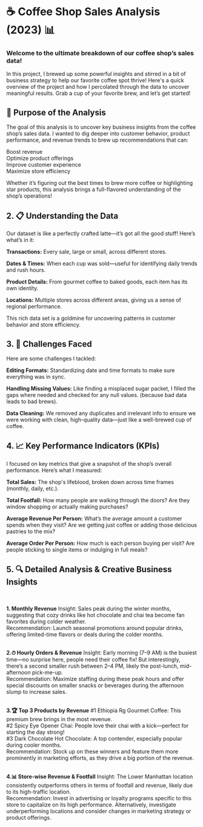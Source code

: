 # ☕ Coffee Shop Sales Analysis (2023) 📊

### Welcome to the ultimate breakdown of our coffee shop’s sales data!
In this project, I brewed up some powerful insights and stirred in a bit of business strategy to help our favorite coffee spot thrive! Here's a quick overview of the project and how I percolated through the data to uncover meaningful results. Grab a cup of your favorite brew, and let’s get started!

## 🎯 Purpose of the Analysis
The goal of this analysis is to uncover key business insights from the coffee shop’s sales data. I wanted to dig deeper into customer behavior, product performance, and revenue trends to brew up recommendations that can:

Boost revenue <br>
Optimize product offerings <br>
Improve customer experience <br>
Maximize store efficiency <br>

Whether it’s figuring out the best times to brew more coffee or highlighting star products, this analysis brings a full-flavored understanding of the shop’s operations!

## 2. 📋 Understanding the Data
Our dataset is like a perfectly crafted latte—it’s got all the good stuff! Here’s what’s in it:

__Transactions:__   Every sale, large or small, across different stores. <br>

**Dates & Times:** When each cup was sold—useful for identifying daily trends and rush hours. <br>

**Product Details:** From gourmet coffee to baked goods, each item has its own identity. <br>

**Locations:** Multiple stores across different areas, giving us a sense of regional performance. <br>

This rich data set is a goldmine for uncovering patterns in customer behavior and store efficiency.

## 3. 🔧 Challenges Faced
Here are some challenges I tackled:

**Editing Formats:** Standardizing date and time formats to make sure everything was in sync.<br>

**Handling Missing Values:** Like finding a misplaced sugar packet, I filled the gaps where needed and checked for any null values. (because bad data leads to bad brews).<br>

**Data Cleaning:** We removed any duplicates and irrelevant info to ensure we were working with clean, high-quality data—just like a well-brewed cup of coffee.<br>

## 4. 📈 Key Performance Indicators (KPIs)
I focused on key metrics that give a snapshot of the shop’s overall performance. Here’s what I measured:

**Total Sales:** The shop's lifeblood, broken down across time frames (monthly, daily, etc.). <br>

**Total Footfall:** How many people are walking through the doors? Are they window shopping or actually making purchases? <br>

**Average Revenue Per Person:** What’s the average amount a customer spends when they visit? Are we getting just coffee or adding those delicious pastries to the mix? <br>

**Average Order Per Person:** How much is each person buying per visit? Are people sticking to single items or indulging in full meals? <br>

## 5. 🔍 Detailed Analysis & Creative Business Insights <br>
<br>

**1. Monthly Revenue**
Insight: Sales peak during the winter months, suggesting that cozy drinks like hot chocolate and chai tea become fan favorites during colder weather.<br>
Recommendation: Launch seasonal promotions around popular drinks, offering limited-time flavors or deals during the colder months.<br>
<br>

**2.⏱ Hourly Orders & Revenue**
Insight: Early morning (7–9 AM) is the busiest time—no surprise here, people need their coffee fix! But interestingly, there’s a second smaller rush between 2–4 PM, likely the post-lunch, mid-afternoon pick-me-up.<br>
Recommendation: Maximize staffing during these peak hours and offer special discounts on smaller snacks or beverages during the afternoon slump to increase sales.<br>
<br>

**3.🏆 Top 3 Products by Revenue**
#1 Ethiopia Rg Gourmet Coffee: This premium brew brings in the most revenue.<br>
#2 Spicy Eye Opener Chai: People love their chai with a kick—perfect for starting the day strong!<br>
#3 Dark Chocolate Hot Chocolate: A top contender, especially popular during cooler months.<br>
Recommendation: Stock up on these winners and feature them more prominently in marketing efforts, as they drive a big portion of the revenue.<br>
<br>

**4.📊 Store-wise Revenue & Footfall**
Insight: The Lower Manhattan location consistently outperforms others in terms of footfall and revenue, likely due to its high-traffic location.<br>
Recommendation: Invest in advertising or loyalty programs specific to this store to capitalize on its high performance. Alternatively, investigate underperforming locations and consider changes in marketing strategy or product offerings.<br>

